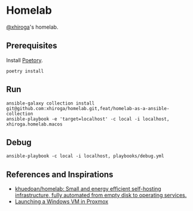 # Homelab

[@xhiroga](https://github.com/xhiroga)'s homelab.


## Prerequisites

Install [Poetory](https://python-poetry.org/).

```shell
poetry install
```

## Run

```shell
ansible-galaxy collection install git@github.com:xhiroga/homelab.git,feat/homelab-as-a-ansible-collection
ansible-playbook -e 'target=localhost' -c local -i localhost, xhiroga.homelab.macos
```


## Debug

```shell
ansible-playbook -c local -i localhost, playbooks/debug.yml
```

## References and Inspirations

- [khuedoan/homelab: Small and energy efficient self\-hosting infrastructure, fully automated from empty disk to operating services\.](https://github.com/khuedoan/homelab)
- [Launching a Windows VM in Proxmox](https://www.youtube.com/watch?v=eyNlGAzf-L4)
